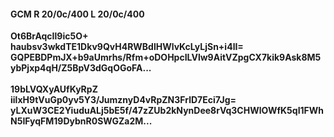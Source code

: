 #### GCM R 20/0c/400 L 20/0c/400
**Ot6BrAqcIl9ic5O+**<br/>**haubsv3wkdTE1Dkv9QvH4RWBdlHWlvKcLyLjSn+i4lI=**<br/>**GQPEBDPmJX+b9aUmrhs/Rfm+oDOHpcILVlw9AitVZpgCX7kik9Ask8M5ybPjxp4qH/Z5BpV3dGqOGoFA...**<br/><br/>
**19bLVQXyAUfKyRpZ**<br/>**iilxH9tVuGp0yv5Y3/JumznyD4vRpZN3FrlD7Eci7Jg=**<br/>**yLXuW3CE2YiuduALj5bE5f/47zZUb2kNynDee8rVq3CHWlOWfK5qI1FWhN5IFyqFM19DybnR0SWGZa2M...**